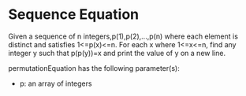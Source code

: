 # Sequence Equation

Given a sequence of n integers,p(1),p(2),...,p(n) where each element is distinct and satisfies 1<=p(x)<=n. For each x where 1<=x<=n, find any integer y such that p(p(y))=x and 
print the value of y on a new line.

permutationEquation has the following parameter(s):

* p: an array of integers

